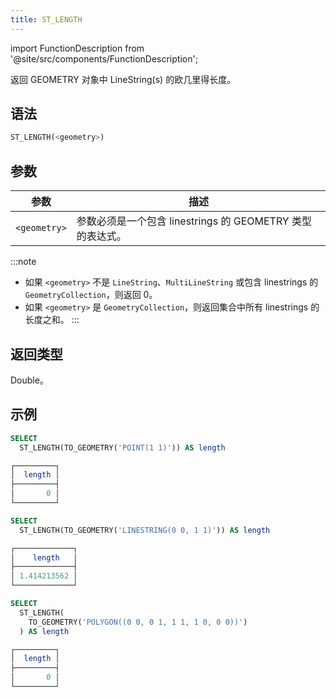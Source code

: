 ```yaml
---
title: ST_LENGTH
---
```

import FunctionDescription from '@site/src/components/FunctionDescription';

<FunctionDescription description="引入或更新版本：v1.2.555"/>

返回 GEOMETRY 对象中 LineString(s) 的欧几里得长度。

## 语法

```sql
ST_LENGTH(<geometry>)
```

## 参数

| 参数         | 描述                                                                 |
|--------------|-----------------------------------------------------------------------------|
| `<geometry>` | 参数必须是一个包含 linestrings 的 GEOMETRY 类型的表达式。 |

:::note
- 如果 `<geometry>` 不是 `LineString`、`MultiLineString` 或包含 linestrings 的 `GeometryCollection`，则返回 0。
- 如果 `<geometry>` 是 `GeometryCollection`，则返回集合中所有 linestrings 的长度之和。
:::

## 返回类型

Double。

## 示例

```sql
SELECT
  ST_LENGTH(TO_GEOMETRY('POINT(1 1)')) AS length

┌─────────┐
│  length │
├─────────┤
│       0 │
└─────────┘

SELECT
  ST_LENGTH(TO_GEOMETRY('LINESTRING(0 0, 1 1)')) AS length

┌─────────────┐
│    length   │
├─────────────┤
│ 1.414213562 │
└─────────────┘

SELECT
  ST_LENGTH(
    TO_GEOMETRY('POLYGON((0 0, 0 1, 1 1, 1 0, 0 0))')
  ) AS length

┌─────────┐
│  length │
├─────────┤
│       0 │
└─────────┘
```
